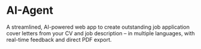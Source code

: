 # AI-Agent
A streamlined, AI-powered web app to create outstanding job application cover letters from your CV and job description – in multiple languages, with real-time feedback and direct PDF export.
